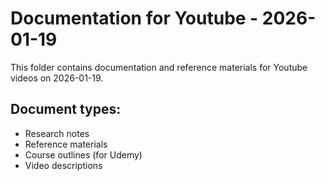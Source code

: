 # Documentation for Youtube - 2026-01-19

This folder contains documentation and reference materials for Youtube videos on 2026-01-19.

## Document types:
- Research notes
- Reference materials
- Course outlines (for Udemy)
- Video descriptions
